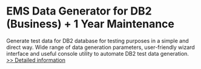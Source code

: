 # EMS Data Generator for DB2 (Business) + 1 Year Maintenance
Generate test data for DB2 database for testing purposes in a simple and direct way. Wide range of data generation parameters, user-friendly wizard interface and useful console utility to automate DB2 test data generation.
[>> Detailed information](https://secure.shareit.com/shareit/product.html?productid=300262248&affiliateid=200057808)